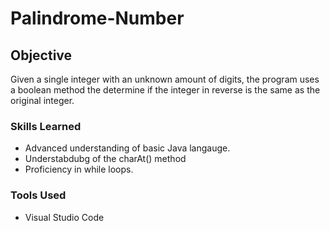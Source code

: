 # Palindrome-Number
## Objective
Given a single integer with an unknown amount of digits, the program uses a boolean method the determine if the integer in reverse is the same as the original integer.

### Skills Learned
- Advanced understanding of basic Java langauge.
- Understabdubg of the charAt() method
- Proficiency in while loops.

### Tools Used
- Visual Studio Code
 

